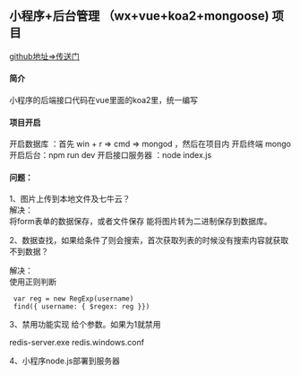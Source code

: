 ## 小程序+后台管理 （wx+vue+koa2+mongoose) 项目
[github地址=>传送门](https://github.com/liyiyy/wx-onetree)
 
#### 简介
小程序的后端接口代码在vue里面的koa2里，统一编写
    
#### 项目开启
开启数据库 ：首先 win + r => cmd => mongod ，然后在项目内 开启终端 mongo  
开启后台：npm run dev 
开启接口服务器 ：node index.js

#### 问题：  
1、图片上传到本地文件及七牛云？  
解决：  
将form表单的数据保存，或者文件保存 能将图片转为二进制保存到数据库。  

2、数据查找，如果给条件了则会搜索，首次获取列表的时候没有搜索内容就获取不到数据？ 

解决：  
使用正则判断  
```
 var reg = new RegExp(username)
 find({ username: { $regex: reg }})
```



3、禁用功能实现
给个参数。如果为1就禁用


redis-server.exe redis.windows.conf



4、小程序node.js部署到服务器

